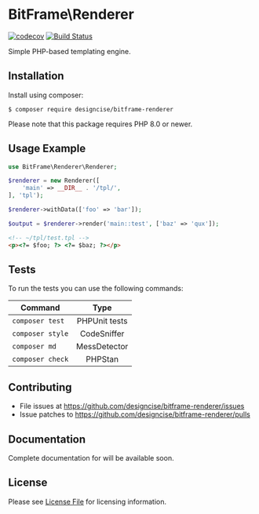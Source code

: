 # BitFrame\Renderer

[![codecov](https://codecov.io/gh/designcise/bitframe-renderer/branch/master/graph/badge.svg)](https://codecov.io/gh/designcise/bitframe-renderer)
[![Build Status](https://travis-ci.org/designcise/bitframe-renderer.svg?branch=master)](https://travis-ci.org/designcise/bitframe-renderer)

Simple PHP-based templating engine.

## Installation

Install using composer:

```
$ composer require designcise/bitframe-renderer
```

Please note that this package requires PHP 8.0 or newer.

## Usage Example

```php
use BitFrame\Renderer\Renderer;

$renderer = new Renderer([
    'main' => __DIR__ . '/tpl/',
], 'tpl');

$renderer->withData(['foo' => 'bar']);

$output = $renderer->render('main::test', ['baz' => 'qux']);
```

```html
<!-- ~/tpl/test.tpl -->
<p><?= $foo; ?> <?= $baz; ?></p>
```

## Tests

To run the tests you can use the following commands:

| Command          | Type            |
| ---------------- |:---------------:|
| `composer test`  | PHPUnit tests   |
| `composer style` | CodeSniffer     |
| `composer md`    | MessDetector    |
| `composer check` | PHPStan         |

## Contributing

* File issues at https://github.com/designcise/bitframe-renderer/issues
* Issue patches to https://github.com/designcise/bitframe-renderer/pulls

## Documentation

Complete documentation for will be available soon.

## License

Please see [License File](LICENSE.md) for licensing information.
